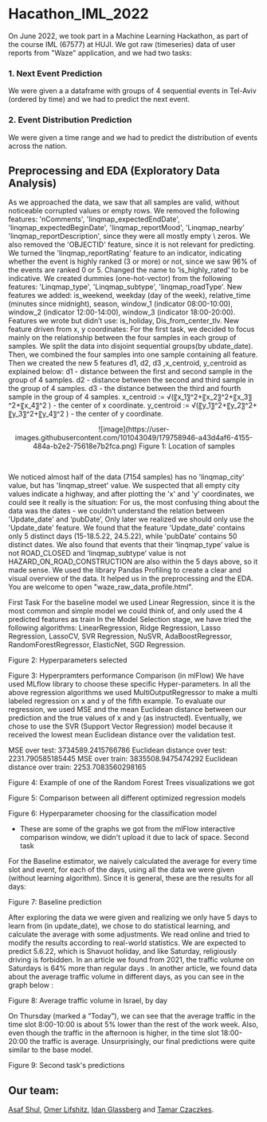 # Hacathon_IML_2022
On June 2022, we took part in a Machine Learning Hackathon, as part of the course IML (67577) at HUJI.
We got raw (timeseries) data of user reports from "Waze" application, and we had two tasks:
### 1. Next Event Prediction
We were given a a dataframe with groups of 4 sequential events in Tel-Aviv (ordered by time) and we had to predict the next event.

### 2. Event Distribution Prediction
We were given a time range and we had to predict the distribution of events across the nation.

## Preprocessing and EDA (Exploratory Data Analysis)
As we approached the data, we saw that all samples are valid, without noticeable corrupted values or empty rows. 
We removed the following features: 'nComments', 'linqmap_expectedEndDate', 'linqmap_expectedBeginDate', 'linqmap_reportMood', 'Linqmap_nearby' 'linqmap_reportDescription', since they were all mostly empty \ zeros. We also removed the 'OBJECTID' feature, since it is not relevant for predicting. 
We turned the 'linqmap_reportRating' feature to an indicator, indicating whether the event is highly ranked (3 or more) or not, since we saw 96% of the events are ranked 0 or 5. Changed the name to ‘is_highly_rated’ to be indicative.
We created dummies (one-hot-vector) from the following features: 'Linqmap_type', 'Linqmap_subtype', 'linqmap_roadType'.
New features we added: is_weekend, weekday (day of the week), relative_time (minutes since midnight), season, window_1 (indicator 08:00-10:00), window_2 (indicator 12:00-14:00), window_3 (indicator 18:00-20:00).
Features we wrote but didn’t use: is_holiday, Dis_from_center_tlv.
New feature driven from x, y coordinates:
For the first task, we decided to focus mainly on the relationship between the four samples in each group of samples. We split the data into disjoint sequential groups(by ubdate_date). Then, we combined the four samples into one sample containing all feature. Then we created the new 5 features d1, d2, d3 ,x_centroid, y_centroid as explained below: 
	d1 - distance between the first and second sample in the group of 4 samples.
	d2 - distance between the second and third sample in the group of 4 samples.
	d3 - the distance between the third and fourth  sample in the group of 4 samples.
	x_centroid := √(〖x_1〗^2+〖x_2〗^2+〖x_3〗^2+〖x_4〗^2 ) - the center of x coordinate.
	y_centroid := √(〖y_1〗^2+〖y_2〗^2+〖y_3〗^2+〖y_4〗^2 ) - the center of y coordinate.

<p align="center">
	![image](https://user-images.githubusercontent.com/101043049/179758946-a43d4af6-4155-484a-b2e2-75618e7b2fca.png)
	Figure 1: Location of samples  
</p>


&emsp;
&emsp;


We noticed almost half of the data (7154 samples) has no 'linqmap_city' value, but has 'linqmap_street' value. We suspected that all empty city values indicate a highway, and after plotting the 'x' and 'y' coordinates, we could see it really is the situation:
For us, the most confusing thing about the data was the dates - we couldn’t understand the relation between 'Update_date' and ‘pubDate’, Only later we realized we should only use the 'Update_date' feature. 
We found that the feature 'Update_date' contains only 5 distinct days (15-18.5.22, 24.5.22), while 'pubDate' contains 50 distinct dates. We also found that events that their ‘linqmap_type’ value is not ROAD_CLOSED and ‘linqmap_subtype’ value is not HAZARD_ON_ROAD_CONSTRUCTION are also within the 5 days above, so it made sense.
We used the library Pandas Profiling to create a clear and visual overview of the data. It helped us in the preprocessing and the EDA. You are welcome to open "waze_raw_data_profile.html".

First Task
For the baseline model we used Linear Regression, since it is the most common and simple model we could think of, and only used the 4 predicted features as train
In the Model Selection stage, we have tried the following algorithms: 
LinearRegression, Ridge Regression, Lasso Regression, LassoCV, SVR Regression, NuSVR, AdaBoostRegressor, RandomForestRegressor, ElasticNet, SGD Regression.
 
Figure 2: Hyperparameters selected















Figure 3: Hyperpramters performance Comparison (in mlFlow)
We have used MLflow library to choose these specific Hyper-parameters. In all the above regression algorithms we used MultiOutputRegressor   to make a multi labeled regression on x and y of the fifth example. To evaluate our regression, we used MSE and the mean Euclidean distance between our prediction and the true values of x and y (as instructed).
Eventually, we chose to use the SVR (Support Vector Regression) model because it received the lowest mean Euclidean distance over the validation test.
 
MSE over test: 3734589.2415766786
Euclidean distance over test: 2231.790585185445
MSE over train: 3835508.9475474292
Euclidean distance over train: 2253.7083560298165

 
Figure 4: Example of one of the Random Forest Trees visualizations we got


 
Figure 5: Comparison between all different optimized regression models


 
Figure 6: Hyperparameter choosing for the classification model



* These are some of the graphs we got from the mlFlow interactive comparison window, we didn't upload it due to lack of space.
Second task

For the Baseline estimator, we naively calculated the average for every time slot and event, for each of the days, using all the data we were given (without learning algorithm). Since it is general, these are the results for all days:
 
Figure 7: Baseline prediction

After exploring the data we were given and realizing we only have 5 days to learn from (in update_date), we chose to do statistical learning, and calculate the average with some adjustments. We read online and tried to modify the results according to real-world statistics. We are expected to predict 5.6.22, which is Shavuot holiday, and like Saturday, religiously driving is forbidden. In an article we found from 2021, the traffic volume on Saturdays is 64% more than regular days .
In another article, we found data about the average traffic volume in different days, as you can see in the graph below :
 
Figure 8: Average traffic volume in Israel, by day

On Thursday (marked a “Today”), we can see that the average traffic in the time slot 8:00-10:00 is about 5% lower than the rest of the work week. Also, even though the traffic in the afternoon is higher, in the time slot 18:00-20:00 the traffic is average. 
Unsurprisingly, our final predictions were quite similar to the base model.

 
Figure 9: Second task's predictions








## Our team:
[Asaf Shul](https://github.com/AsafShul), [Omer Lifshitz](https://github.com/OmerLif), [Idan Glassberg](https://github.com/idan0405) and [Tamar Czaczkes](https://github.com/TamarCzaczkes).
